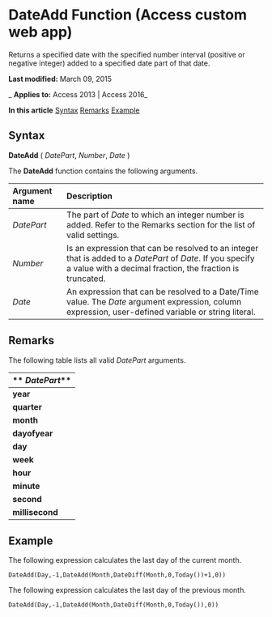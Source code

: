 
# DateAdd Function (Access custom web app)
Returns a specified date with the specified number interval (positive or negative integer) added to a specified date part of that date.

 **Last modified:** March 09, 2015

 _ **Applies to:** Access 2013 | Access 2016_

 **In this article**
[Syntax](#sectionSection0)
[Remarks](#sectionSection1)
[Example](#sectionSection2)



## Syntax
<a name="sectionSection0"> </a>

 **DateAdd** ( _DatePart_, _Number_, _Date_ )

The  **DateAdd** function contains the following arguments.



|**Argument name**|**Description**|
|:-----|:-----|
| _DatePart_|The part of  _Date_ to which an integer number is added. Refer to the Remarks section for the list of valid settings.|
| _Number_|Is an expression that can be resolved to an integer that is added to a  _DatePart_ of _Date_. If you specify a value with a decimal fraction, the fraction is truncated.|
| _Date_|An expression that can be resolved to a Date/Time value. The  _Date_ argument expression, column expression, user-defined variable or string literal.|

## Remarks
<a name="sectionSection1"> </a>

The following table lists all valid  _DatePart_ arguments.



|** _DatePart_**|
|:-----|
|**year**|
|**quarter**|
|**month**|
|**dayofyear**|
|**day**|
|**week**|
|**hour**|
|**minute**|
|**second**|
|**millisecond**|

## Example
<a name="sectionSection2"> </a>

The following expression calculates the last day of the current month.


```
DateAdd(Day,-1,DateAdd(Month,DateDiff(Month,0,Today())+1,0))
```

The following expression calculates the last day of the previous month.




```
DateAdd(Day,-1,DateAdd(Month,DateDiff(Month,0,Today()),0))
```

